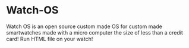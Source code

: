 # Watch-OS
Watch OS is an open source custom made OS for custom made smartwatches made with a micro computer the size of less than a credit card! Run HTML file on your watch!
